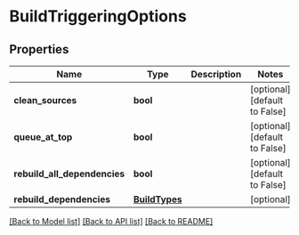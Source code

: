 # BuildTriggeringOptions

## Properties
Name | Type | Description | Notes
------------ | ------------- | ------------- | -------------
**clean_sources** | **bool** |  | [optional] [default to False]
**queue_at_top** | **bool** |  | [optional] [default to False]
**rebuild_all_dependencies** | **bool** |  | [optional] [default to False]
**rebuild_dependencies** | [**BuildTypes**](BuildTypes.md) |  | [optional] 

[[Back to Model list]](../README.md#documentation-for-models) [[Back to API list]](../README.md#documentation-for-api-endpoints) [[Back to README]](../README.md)


